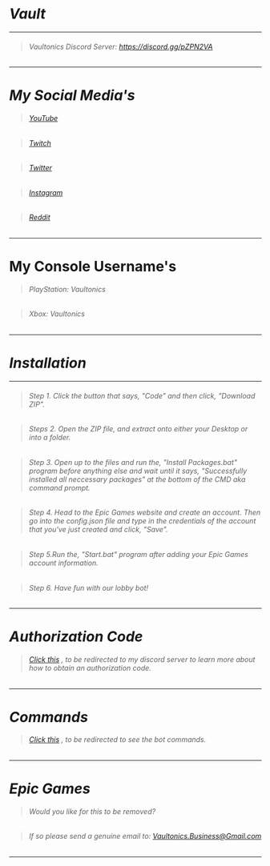 # _Vault_

***

> ###### Vaultonics Discord Server: https://discord.gg/pZPN2VA

***

# _My Social Media's_

> ###### [YouTube](https://www.youtube.com/channel/UCqFE6t2cEoQ2CrEDYbayiEw?sub_confirmation=1)

> ###### [Twitch](https://www.twitch.tv/Vaultonics)

> ###### [Twitter](https://twitter.com/Vaultonics)

> ###### [Instagram](https://www.instagram.com/Vaultonics)

> ###### [Reddit](https://www.reddit.com/user/Vaultonics)

***

# __My Console Username's__

> ###### PlayStation: Vaultonics

> ###### Xbox: Vaultonics

***

# _Installation_

***

> ###### Step 1. Click the button that says, "Code" and then click, "Download ZIP".

> ###### Steps 2. Open the ZIP file, and extract onto either your Desktop or into a folder.

>###### Step 3. Open up to the files and run the, "Install Packages.bat" program before anything else and wait until it says, "Successfully installed all neccessary packages" at the bottom of the CMD _aka_ command prompt.

> ###### Step 4. Head to the _Epic Games_ website and create an account. Then go into the _config.json_ file and type in the credentials of the account that you've just created and click, "Save".

> ###### Step 5.Run the, "Start.bat" program after adding your _Epic Games_ account information.

> ###### Step 6. Have fun with our lobby bot!

***

# _Authorization Code_

> ###### [Click this](https://discord.gg/fjUCr9V) , to be redirected to my discord server to learn more about how to obtain an authorization code.

***

# _Commands_

> ###### [Click this](https://github.com/Vaultonics/Vault/wiki/Commands) , to be redirected to see the bot commands.

***

# _Epic Games_

> ###### Would you like for this to be removed?

> ###### If so please send a genuine email to: Vaultonics.Business@Gmail.com

***
